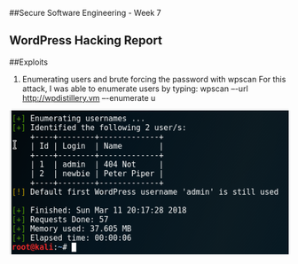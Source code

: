 ##Secure Software Engineering - Week 7
## WordPress Hacking Report

##Exploits
1. Enumerating users and brute forcing the password with wpscan
For this attack, I was able to enumerate users by typing:
wpscan –-url http://wpdistillery.vm –-enumerate u

![alt text][logo]

[logo]: https://github.com/ke301/facebookhacking/blob/Week-7/enumerateusernames.PNG
